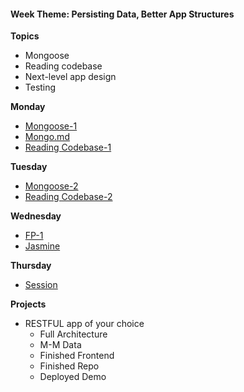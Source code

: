 <h4 class="weektheme">Week Theme: Persisting Data, Better App Structures</h4> 
  
**Topics**  
  * Mongoose  
  * Reading codebase  
  * Next-level app design  
  * Testing  
  
**Monday**  
  * [Mongoose-1](https://github.com/jankeLearning/content-md/blob/master/databases/06-mongoose-1.md)  
  * [Mongo.md](https://github.com/jankeLearning/content-md/blob/master/databases/06-mongo.md)   
  * [Reading Codebase-1](https://github.com/jankeLearning/content-md/blob/master/dev-knowledge/06-reading-codebase-1.md) 

**Tuesday**  
  * [Mongoose-2](https://github.com/jankeLearning/content-md/blob/master/databases/06-mongoose-2.md) 
  * [Reading Codebase-2](https://github.com/jankeLearning/projects/tree/master/06-inside-express)

**Wednesday** 
  * [FP-1](https://github.com/jankeLearning/content-md/blob/master/js/06-FP-1.md) 
  * [Jasmine]()  

**Thursday**  
  * [Session](https://github.com/jankeLearning/content-md/blob/master/node%2Bexpress/06-sessions.md)  
  
**Projects**  
  * RESTFUL app of your choice  
    * Full Architecture  
    * M-M Data  
    * Finished Frontend  
    * Finished Repo  
    * Deployed Demo  

